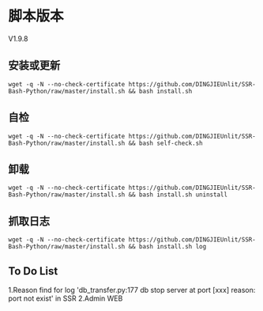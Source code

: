 # 脚本版本
   V1.9.8

## 安装或更新 ##
    wget -q -N --no-check-certificate https://github.com/DINGJIEUnlit/SSR-Bash-Python/raw/master/install.sh && bash install.sh

## 自检 ##
    wget -q -N --no-check-certificate https://github.com/DINGJIEUnlit/SSR-Bash-Python/raw/master/install.sh && bash self-check.sh

## 卸载 ##
    wget -q -N --no-check-certificate https://github.com/DINGJIEUnlit/SSR-Bash-Python/raw/master/install.sh && bash install.sh uninstall

## 抓取日志 ##

    wget -q -N --no-check-certificate https://github.com/DINGJIEUnlit/SSR-Bash-Python/raw/master/install.sh && bash install.sh log

## To Do List ##
    
   1.Reason find for log 'db_transfer.py:177 db stop server at port [xxx] reason: port not exist' in SSR
   2.Admin WEB

